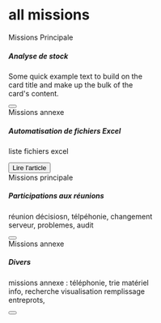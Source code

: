 # all missions
<div class="card-deck">
  <div class="card text-white bg-dark mb-3" style="max-width: 18rem;">
    <div class="card-header">Missions Principale</div>
    <div class="card-body">
      <h5 class="card-title">Analyse de stock</h5>
      <p class="card-text">Some quick example text to build on the card title and make up the bulk of the card's content.</p>
      <button onclick="location.href = 'https://clementadm.github.io/internship-report/missions/stockanalyse';" class="btn btn-outline-light">
    </div>
  </div>
  
  <div class="card text-white bg-dark mb-3" style="max-width: 18rem;">
    <div class="card-header">Missions annexe</div>
    <div class="card-body">
      <h5 class="card-title">Automatisation de fichiers Excel</h5>
      <p class="card-text">liste fichiers excel</p>
      <button onclick="location.href = 'https://clementadm.github.io/internship-report/missions/automatisationsexcel';" class="btn btn-outline-light">Lire l'article</button>
    </div>
  </div>
  
  <div class="card text-white bg-dark mb-3" style="max-width: 18rem;">
    <div class="card-header">Missions principale</div>
    <div class="card-body">
      <h5 class="card-title">Participations aux réunions</h5>
      <p class="card-text">réunion décisiosn, télpéhonie, changement serveur, problemes, audit</p>
    </div>
    <button onclick="location.href = 'https://clementadm.github.io/internship-report/missions/reunions';" class="btn btn-outline-light">
  </div>
 
  <div class="card text-white bg-dark mb-3" style="max-width: 18rem;">
    <div class="card-header">Missions annexe</div>
    <div class="card-body">
      <h5 class="card-title">Divers</h5>
      <p class="card-text">missions annexe : téléphonie, trie matériel info, recherche visualisation remplissage entreprots, </p>
      <button onclick="location.href = 'https://clementadm.github.io/internship-report/missions/divers';" class="btn btn-outline-light">
    </div>
  </div>
</div>

